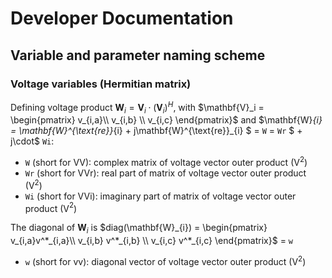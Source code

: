 # Developer Documentation

## Variable and parameter naming scheme

### Voltage variables (Hermitian matrix)

Defining voltage product $\mathbf{W}_{i} = \mathbf{V}_i \cdot (\mathbf{V}_i)^H$, with $\mathbf{V}_i =  \begin{pmatrix} v_{i,a}\\ v_{i,b} \\ v_{i,c} \end{pmatrix}$ and
$\mathbf{W}_{i} = \mathbf{W}^{\text{re}}_{i} + j\mathbf{W}^{\text{re}}_{i} $
= `W` = `Wr` $ + j\cdot$ `Wi`:
- `W` (short for VV):   complex matrix of voltage vector outer product (V$^2$)
- `Wr` (short for VVr): real part of matrix of voltage vector outer product (V$^2$)
- `Wi` (short for VVi): imaginary part of matrix of voltage vector outer product (V$^2$)

The diagonal of $\mathbf{W}_{i}$ is $diag(\mathbf{W}_{i}) = \begin{pmatrix} v_{i,a}v^*_{i,a}\\ v_{i,b} v^*_{i,b} \\ v_{i,c} v^*_{i,c} \end{pmatrix}$ = `w`
- `w` (short for vv): diagonal vector of voltage vector outer product (V$^2$)
